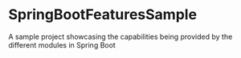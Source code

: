 # SpringBootFeaturesSample
A sample project showcasing the capabilities being provided by the different modules in Spring Boot
